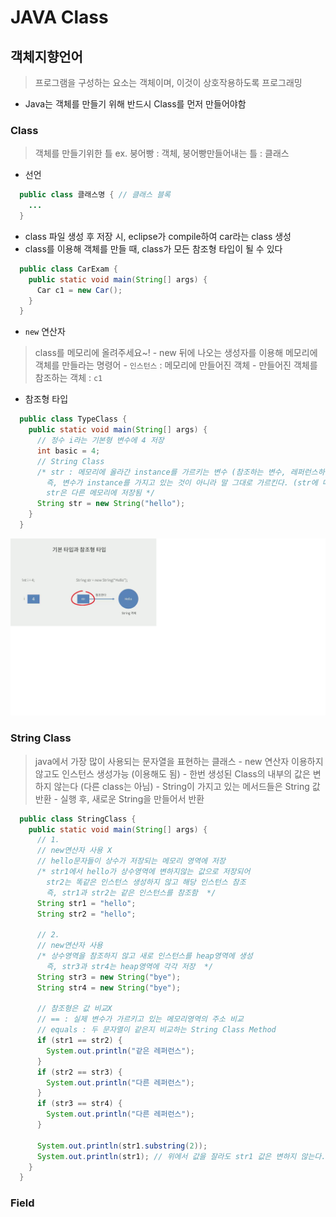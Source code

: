 # JAVA Class

 ## 객체지향언어
   > 프로그램을 구성하는 요소는 객체이며, 이것이 상호작용하도록 프로그래밍
   - Java는 객체를 만들기 위해 반드시 Class를 먼저 만들어야함
  ### Class
   > 객체를 만들기위한 틀
   ex. 붕어빵 : 객체, 붕어빵만들어내는 틀 : 클래스
   - 선언
  ```java
    public class 클래스명 { // 클래스 블록
      ... 
    }
  ```
   - class 파일 생성 후 저장 시, eclipse가 compile하여 car라는 class 생성
   - class를 이용해 객체를 만들 때, class가 모든 참조형 타입이 될 수 있다
  ```java
    public class CarExam {
      public static void main(String[] args) {
        Car c1 = new Car();
      }
    }
  ```
   - `new` 연산자 
   > class를 메모리에 올려주세요~!
     - new 뒤에 나오는 생성자를 이용해 메모리에 객체를 만들라는 명령어
     - `인스턴스` : 메모리에 만들어진 객체 
     - 만들어진 객체를 참조하는 객체 : `c1`
  
   - 참조형 타입
  ```java
    public class TypeClass {
      public static void main(String[] args) {
        // 정수 i라는 기본형 변수에 4 저장
        int basic = 4; 
        // String Class 
        /* str : 메모리에 올라간 instance를 가르키는 변수 (참조하는 변수, 레퍼런스하는 변수)
          즉, 변수가 instance를 가지고 있는 것이 아니라 말 그대로 가르킨다. (str에 메모리의 위치값 저장됨)
          str은 다른 메모리에 저장됨 */
        String str = new String("hello");
      }
    }
  ```
  ![java_class](Java.assets/java_class.png)

  ### String Class
   > java에서 가장 많이 사용되는 문자열을 표현하는 클래스
    - new 연산자 이용하지 않고도 인스턴스 생성가능 (이용해도 됨)
    - 한번 생성된 Class의 내부의 값은 변하지 않는다 
      (다른 class는 아님)
    - String이 가지고 있는 메서드들은 String 값 반환
      - 실행 후, 새로운 String을 만들어서 반환
  ```java
    public class StringClass {
      public static void main(String[] args) {
        // 1.
        // new연산자 사용 X
        // hello문자들이 상수가 저장되는 메모리 영역에 저장
        /* str1에서 hello가 상수영역에 변하지않는 값으로 저장되어
          str2는 똑같은 인스턴스 생성하지 않고 해당 인스턴스 참조 
          즉, str1과 str2는 같은 인스턴스를 참조함  */ 
        String str1 = "hello";
        String str2 = "hello"; 

        // 2. 
        // new연산자 사용
        /* 상수영역을 참조하지 않고 새로 인스턴스를 heap영역에 생성
          즉, str3과 str4는 heap영역에 각각 저장  */
        String str3 = new String("bye");
        String str4 = new String("bye");

        // 참조형은 값 비교X
        // == : 실제 변수가 가르키고 있는 메모리영역의 주소 비교
        // equals : 두 문자열이 같은지 비교하는 String Class Method
        if (str1 == str2) {
          System.out.println("같은 레퍼런스");
        }
        if (str2 == str3) {
          System.out.println("다른 레퍼런스");
        }
        if (str3 == str4) {
          System.out.println("다른 레퍼런스");
        }

        System.out.println(str1.substring(2));
        System.out.println(str1); // 위에서 값을 잘라도 str1 값은 변하지 않는다.
      }
    }
  ```
  
  ### Field